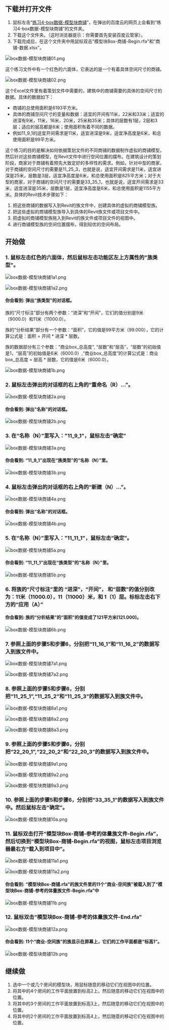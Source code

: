 ## 下载并打开文件

1. 鼠标左击“[练习4-box数据-模型块商铺](http://pan.baidu.com/s/1qXoWVwg)”，在弹出的百度云的网页上会看到“练习4-box数据-模型块商铺”的文件夹。
2. 下载这个文件夹。（这时浏览器提示：你需要首先安装百度云管家）。
3. 下载完成后，在这个文件夹中用鼠标双击"模型块Box-商铺-Begin.rfa"和"商铺-数据.xlsx"。

![box数据-模型块商铺01.png](/images/box数据-模型块商铺/box数据-模型块商铺01.png)

这个练习文件中有一个红色的六面体，它表达的是一个有着具体空间尺寸的商铺。

![box数据-模型块商铺02.png](/images/box数据-模型块商铺/box数据-模型块商铺02.png)

这个Excel文件里有着策划文件中需要的，建筑中的商铺需要的具体的空间尺寸的数据。具体的数据如下：

- 商铺的总使用面积是6193平方米。
- 具体的商铺空间尺寸的变量和数据：适宜的开间有11米，22米和33米；适宜的进深有9米，11米，16米，20米，25米和35米；具体的层数有1层，2层和3层；适应的层高都是6米；使用面积有着不同的数据。
- 例如11_9_1的适宜开间需求是11米，适宜进深是9米，适宜净高度是6米，和总使用面积是99平方米。

这个练习的目的是解决如何依据策划文件的不同商铺的数据制作虚拟的商铺模型，然后针对这些商铺模型，在Revit文件中进行空间位置的摆布。在建筑设计的策划阶段，商家对于商铺有着预先大致定好的多样性的需求。例如，针对中型的商家，对于商铺的空间尺寸的需要是11_25_3，也就是说，适宜开间需求是11米，适宜进深是25米，层数是3层，适宜净高度是6米，和总使用面积是825平方米；对于大型的商家，对于商铺的空间尺寸的需要是33_35_1，也就是说，适宜开间需求是33米，适宜进深是35米，层数是1层，适宜净高度是6米，和总使用面积是1155平方米。具体的Revit技术步骤如下：

1. 把这些商铺的数据写入到Revit的族文件中，创建具体的虚拟的商铺模型族。
2. 把这些虚拟的商铺模型族导入到具体的Revit族文件或项目文件中。
3. 把虚拟的商铺模型族拖入到Revit的族文件或项目文件的视图中。
4. 进行商铺模型族的空间位置摆布，得到较优的空间布局。

## 开始做

### 1. 鼠标左击红色的六面体，然后鼠标左击功能区左上方属性的"族类型"。

![box数据-模型块商铺1a1.png](/images/box数据-模型块商铺/box数据-模型块商铺1a1.png)

![box数据-模型块商铺1a2.png](/images/box数据-模型块商铺/box数据-模型块商铺1a2.png)

#### 你会看到: 弹出“族类型”的对话框。

族的“尺寸标注”部分有两个参数：“进深”和“开间”，它们的值分别是9米（9000.0）和11米（11000.0）。

族的“分析结果”部分有一个参数：“面积”，它的值是99平方米（99.000），它的计算公式是：面积 = 开间 * 进深 * 层数。

族的数据部分有三个参数："商业box_总高度", “层数”和“层高”，“层数”的初始值是1，“层高”的初始值是6米（6000.0）,“商业box_总高度”的计算公式是：商业box_总高度 = 层高 * 层数，它的值是6米（6000.0）。

![box数据-模型块商铺1b.png](/images/box数据-模型块商铺/box数据-模型块商铺1b.png)

### 2. 鼠标左击弹出的对话框的右上角的“重命名（R）...”。

![box数据-模型块商铺2a.png](/images/box数据-模型块商铺/box数据-模型块商铺2a.png)

#### 你会看到: 弹出“名称”的对话框。

![box数据-模型块商铺2b.png](/images/box数据-模型块商铺/box数据-模型块商铺2b.png)

### 3. 在“名称（N）”里写入："11_9_1"，鼠标左击“确定”

![box数据-模型块商铺3a.png](/images/box数据-模型块商铺/box数据-模型块商铺3a.png)

#### 你会看到: “11_9_1”出现在“族类型”的“名称（N）”里。

![box数据-模型块商铺3b.png](/images/box数据-模型块商铺/box数据-模型块商铺3b.png)

### 4. 鼠标左击弹出的对话框的右上角的“新建（N）...”。

![box数据-模型块商铺4a.png](/images/box数据-模型块商铺/box数据-模型块商铺4a.png)

#### 你会看到: 弹出“名称”的对话框。

![box数据-模型块商铺4b.png](/images/box数据-模型块商铺/box数据-模型块商铺4b.png)

### 5. 在“名称（N）”里写入："11_11_1"，鼠标左击“确定”。

![box数据-模型块商铺5a.png](/images/box数据-模型块商铺/box数据-模型块商铺5a.png)

#### 你会看到: “11_11_1”出现在“族类型”的“名称（N）”里。

![box数据-模型块商铺5b.png](/images/box数据-模型块商铺/box数据-模型块商铺5b.png)

### 6. 将族的“尺寸标注”里的 “进深”，“开间”， 和“层数”的值分别改为：11米（11000.0），11（11000）米，和 1（1）层。标标左击右下方的“应用（A）”

#### 你会看到: 族的“分析结果”的“面积”的值变成了121平方米(121.000)。

![box数据-模型块商铺6b.png](/images/box数据-模型块商铺/box数据-模型块商铺6b.png)

### 7. 参照上面的步骤5和步骤6，分别把“11_16_1”和“11_16_2”的数据写入到族文件中。

![box数据-模型块商铺7a1.png](/images/box数据-模型块商铺/box数据-模型块商铺7a1.png)

![box数据-模型块商铺7a2.png](/images/box数据-模型块商铺/box数据-模型块商铺7a2.png)

### 8. 参照上面的步骤5和步骤6，分别把“11_25_1”,“11_25_2”和“11_25_3”的数据写入到族文件中。

![box数据-模型块商铺8a1.png](/images/box数据-模型块商铺/box数据-模型块商铺8a1.png)

![box数据-模型块商铺8a2.png](/images/box数据-模型块商铺/box数据-模型块商铺8a2.png)

![box数据-模型块商铺8a3.png](/images/box数据-模型块商铺/box数据-模型块商铺8a3.png)

### 9. 参照上面的步骤5和步骤6，分别把“22_20_1”,“22_20_2”和“22_20_3”的数据写入到族文件中。

![box数据-模型块商铺9a1.png](/images/box数据-模型块商铺/box数据-模型块商铺9a1.png)

![box数据-模型块商铺9a2.png](/images/box数据-模型块商铺/box数据-模型块商铺9a2.png)

![box数据-模型块商铺9a3.png](/images/box数据-模型块商铺/box数据-模型块商铺9a3.png)

### 10. 参照上面的步骤5和步骤6，分别把“33_35_1”的数据写入到族文件中。然后鼠标左击“确定”。

![box数据-模型块商铺10a.png](/images/box数据-模型块商铺/box数据-模型块商铺10a.png)

### 11. 鼠标双击打开“模型块Box-商铺-参考的体量族文件-Begin.rfa”，然后切换到“模型块Box-商铺-Begin.rfa”的视图，鼠标左击项目浏览器最右方“载入到项目中”。

![box数据-模型块商铺11a1.png](/images/box数据-模型块商铺/box数据-模型块商铺11a1.png)

![box数据-模型块商铺11a2.png](/images/box数据-模型块商铺/box数据-模型块商铺11a2.png)

#### 你会看到: “模型块Box-商铺.rfa”的族文件里的11个“商业-空间族”被载入到了“模型块Box-商铺-参考的体量族文件-Begin.rfa”中

![box数据-模型块商铺11b.png](/images/box数据-模型块商铺/box数据-模型块商铺11b.png)

### 12. 鼠标双击“模型块Box-商铺-参考的体量族文件-End.rfa”

![box数据-模型块商铺12a.png](/images/box数据-模型块商铺/box数据-模型块商铺12a.png)

#### 你会看到: 11个“商业-空间族”的族显示在屏幕上，它们的工作平面都是“标高1”。

![box数据-模型块商铺12b.png](/images/box数据-模型块商铺/box数据-模型块商铺12b.png)

## 继续做

1. 选中一个或几个房间的模型块，用鼠标随意的移动它们在视图中的位置。
2. 将其中的4个房间的工作平面放置到标高2上，然后随意的移动它们在视图中的位置。
3. 将其中的3个房间的工作平面放置到标高3上，然后随意的移动它们在视图中的位置。	
4. 将其中的2个房间的工作平面放置到标高4上，然后随意的移动它们在视图中的位置。
